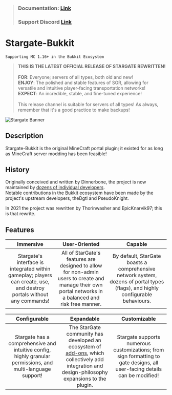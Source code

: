 > ### **Documentation:** __**[Link](https://github.com/stargate-bukkit/Stargate-Bukkit/wiki)**__<br>
> ### **Support Discord** __**[Link](https://discord.gg/mTaHuK6BVa)**__

# Stargate-Bukkit

`Supporting MC 1.16+ in the Bukkit Ecosystem`

> **THIS IS THE LATEST OFFICIAL RELEASE OF STARGATE REWRITTEN!**<br><br>
> **FOR**: Everyone; servers of all types, both old and new!<br>
> **ENJOY**: The polished and stable features of SGR, allowing for versatile and intuitive player-facing transportation networks!<br>
> **EXPECT**: An incredible, stable, and fine-tuned experience!<br><br>
> This release channel is suitable for servers of all types!
> As always, remember that it's a good practice to make backups!

![Stargate Banner](https://i.imgur.com/7Ji4jrr.png)

## Description

Stargate-Bukkit is the original MineCraft portal plugin; it existed for as long as MineCraft server modding has been
feasible!

## History

Originally conceived and written by Dinnerbone, the project is now maintained
by [dozens of individual developers](https://github.com/stargate-bukkit/Stargate-Bukkit/graphs/contributors).<br>
Notable contributions in the Bukkit ecosystem have been made by the project's upstream developers, theDgtl and
PseudoKnight.

In 2021 the project was rewritten by Thorinwasher and EpicKnarvik97; this is that rewrite.

## Features

|                                                     **Immersive**                                                      |                                                                    **User-Oriented**                                                                    |                                                           **Capable**                                                           |
|:----------------------------------------------------------------------------------------------------------------------:|:-------------------------------------------------------------------------------------------------------------------------------------------------------:|:-------------------------------------------------------------------------------------------------------------------------------:|
| Stargate's interface is integrated within gameplay; players can create, use, and destroy portals without any commands! | All of StarGate's features are designed to allow for non-admin users to create and manage their own portal networks in a balanced and risk free manner. | By default, StarGate boasts a comprehensive network system, dozens of portal types (flags), and highly configurable behaviours. |

|                                              **Configurable**                                               |                                                                                                         **Expandable**                                                                                                          |                                                     **Customizable**                                                      |
|:-----------------------------------------------------------------------------------------------------------:|:-------------------------------------------------------------------------------------------------------------------------------------------------------------------------------------------------------------------------------:|:-------------------------------------------------------------------------------------------------------------------------:|
| Stargate has a comprehensive and intuitive config, highly granular permissions, and multi-language support! | The StarGate community has developed an ecosystem of [add-ons](https://github.com/search?q=topic%3Aaddon+org%3Astargate-bukkit+fork%3Atrue), which collectively add integration and design-philosophy expansions to the plugin. | Stargate supports numerous customizations; from sign formatting to gate designs, all user-facing details can be modified! |

